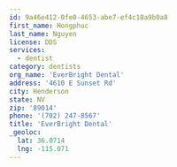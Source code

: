 ```yaml
---
id: 9a46e412-0fe0-4653-abe7-ef4c18a9b0a8
first_name: Hongphuc
last_name: Nguyen
license: DDS
services:
  - dentist
category: dentists
org_name: 'EverBright Dental'
address: '4610 E Sunset Rd'
city: Henderson
state: NV
zip: '89014'
phone: '(702) 247-8567'
title: 'EverBright Dental'
_geoloc:
  lat: 36.0714
  lng: -115.071
---
```

